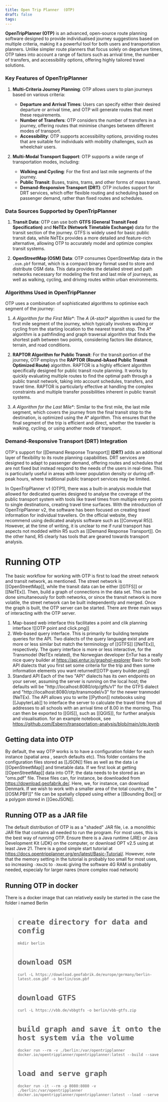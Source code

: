 ```yaml
---
title: Open Trip Planner  (OTP)
draft: false
tags:
---
```

**OpenTripPlanner (OTP)** is an advanced, open-source route planning software designed to provide individualised journey suggestions based on multiple criteria, making it a powerful tool for both users and transportation planners. Unlike simpler route planners that focus solely on departure times, OTP takes into account a range of factors such as arrival time, the number of transfers, and accessibility options, offering highly tailored travel solutions.

### **Key Features of OpenTripPlanner**

1. **Multi-Criteria Journey Planning**:
   OTP allows users to plan journeys based on various criteria:
   - **Departure and Arrival Times**: Users can specify either their desired departure or arrival time, and OTP will generate routes that meet these requirements.
   - **Number of Transfers**: OTP considers the number of transfers in a journey, offering routes that minimise changes between different modes of transport.
   - **Accessibility**: OTP supports accessibility options, providing routes that are suitable for individuals with mobility challenges, such as wheelchair users.

2. **Multi-Modal Transport Support**:
   OTP supports a wide range of transportation modes, including:
   - **Walking and Cycling**: For the first and last mile segments of the journey.
   - **Public Transit**: Buses, trains, trams, and other forms of mass transit.
   - **Demand-Responsive Transport (DRT)**: OTP includes support for DRT services, which offer flexible routing and scheduling based on passenger demand, rather than fixed routes and schedules.

### **Data Sources Supported by OpenTripPlanner**

1. **Transit Data**:
   OTP can use both **GTFS (General Transit Feed Specification)** and **NeTEx (Network Timetable Exchange)** data for the transit section of the journey. GTFS is widely used for basic public transit data, while NeTEx provides a more detailed and feature-rich alternative, allowing OTP to accurately model and optimize complex transit systems.

2. **OpenStreetMap (OSM) Data**:
   OTP consumes OpenStreetMap data in the `.osm.pbf` format, which is a compact binary format used to store and distribute OSM data. This data provides the detailed street and path networks necessary for modeling the first and last mile of journeys, as well as walking, cycling, and driving routes within urban environments.

### **Algorithms Used in OpenTripPlanner**

OTP uses a combination of sophisticated algorithms to optimise each segment of the journey:

1. **A* Algorithm for the First Mile**:
   The **A* (A-star)** algorithm is used for the first mile segment of the journey, which typically involves walking or cycling from the starting location to the nearest transit stop. The A* algorithm is a pathfinding and graph traversal algorithm that finds the shortest path between two points, considering factors like distance, terrain, and road conditions.

2. **RAPTOR Algorithm for Public Transit**:
   For the transit portion of the journey, OTP employs the **RAPTOR (Round-bAsed Public Transit Optimized Route)** algorithm. RAPTOR is a highly efficient algorithm specifically designed for public transit route planning. It works by quickly evaluating multiple routes to find the optimal path through a public transit network, taking into account schedules, transfers, and travel time. RAPTOR is particularly effective at handling the complex constraints and multiple transfer possibilities inherent in public transit systems.

3. **A* Algorithm for the Last Mile**:
   Similar to the first mile, the last mile segment, which covers the journey from the final transit stop to the destination, is optimized using the A* algorithm. This ensures that the final segment of the trip is efficient and direct, whether the traveler is walking, cycling, or using another mode of transport.

### **Demand-Responsive Transport (DRT) Integration**

OTP's support for [[Demand Response Transport]] **(DRT)** adds an additional layer of flexibility to its route planning capabilities. DRT services are designed to adapt to passenger demand, offering routes and schedules that are not fixed but instead respond to the needs of the users in real-time. This is particularly useful in areas with lower population density or during off-peak hours, where traditional public transport services may be limited.

 In OpenTripPlanner v1 (OTP1), there was a built-in analysis module that allowed for dedicated queries designed to analyse the coverage of the public transport system with tools like travel times from multiple entry points to single destinations, creating travel time surfaces.
With the introduction of OpenTripPlanner v2, the software has been focused on creating travel information for individual travellers. On the official website, they recommend using dedicated analysis software such as [[Conveyal R5]]. However, at the time of writing, it is unclear to me if rural transport has aspects not modded within R5 such as [[Demand Response Transport]]. On the other hand, R5 clearly has tools that are geared towards transport analysis.
# Running OTP
The basic workflow for working with OTP is first to load the street network and transit network, as mentioned. The street network is [[OpenStreetMap]], while the transit data can be either [[GTFS]] or [[NeTEx]]. Then, build a graph of connections in the data set. This can be done simultaneously for both networks, or since the transit network is more volatile, the street network can be built independently and merged.
Once the graph is built, the OTP server can be started. There are three main ways of interacting with the OTP server.  
1. Map-based web interface this facilitates a point and clik planning interface ![[OTP point and click.png]]
2. Web-based query interface. This is primarily for building template queries for the API.  Two dialects of the query language exist and are more or less similar but match the terminology of [[GTFS]] [[NeTEx]], respectively. The query interface is more or less interactive,  for the Transmodel (NeTEx related), the Norwegian developer EnTur has a really nice query builder at https://api.entur.io/graphql-explorer Basic for both API dialects that you first set some criteria for the trip and then some information elements you want returned![[OTP query builder.png]]
3. Standard API
   Each of the two "API" dialects has its own endpoints on your server, assuming the server is running on the local host; the defaults will be "http://localhost:8080/otp/gtfs/v1" for the GTFS dialect and  "http://localhost:8080/otp/transmodel/v3" for the newer tranmodel (NeTEx). The API allows you to write [[Python]] notebooks using [[JupyterLab]] to interface the server to calculate the travel time from all addresses to all schools with an arrival time of 8.00 in the morning. This can then be exported to [[GIS]], such as [[QGIS]], for further analysis and visualisation. for an example notebook, see https://github.com/Esbern/transportation-analysis/blob/main/otp.ipynb
    
## Getting data into OTP
By default, the way OTP works is to have a configuration folder for each instance (spatial area , search defaults etc). This folder contains the configuration files stored as [[JSON]]  files as well as the data i.e [[OpenStreetMap]] and timetable data.
If we first look at getting [[OpenStreetMap]] data into OTP, the data needs to be stored as an "oms.pdf" file. These files can, for instance, be downloaded from https://download.geofabrik.de/. Here, we, for instance, can download Denmark. If we wish to work with a smaller area of the total country,  the "[[OSM.PBF]]" file can be spatially clipped using either a [[Bounding Box]] or a polygon stored in [[GeoJSON]]. 

## Running OTP as a JAR file
The default distribution of OTP is as a "shaded" JAR file, i.e. a monolithic JAR file that contains all needed to run the program. For most uses, this is the best way of running OTP.  Ensure there is a Java runtime (JRE) or Java Development Kit (JDK) on the computer, or download  OPT v2.5 using at least Jave 21. There is a good simple start tutorial at https://docs.opentripplanner.org/en/latest/Basic-Tutorial/. However, note that the memory setting in the tutorial is probably too small for most uses, so increasing `-Xmx2G` to `-Xmx4G` giving the software 4G RAM is probably needed, especialy for larger nares (more complex road network)

## Running OTP in docker
There is a docker image that can relatively easily be started in the case the folder i named Berlin 
> # `create directory for data and config`
> `mkdir berlin`
> # `download OSM`
> `curl -L https://download.geofabrik.de/europe/germany/berlin-latest.osm.pbf -o berlin/osm.pbf`  
> # `download GTFS`
> `curl -L https://vbb.de/vbbgtfs -o berlin/vbb-gtfs.zip`
> # `build graph and save it onto the host system via the volume`
> `docker run --rm -v ./berlin:/var/opentripplanner docker.io/opentripplanner/opentripplanner:latest --build --save`
> # `load and serve graph`
> `docker run -it --rm -p 8080:8080 -v ./berlin:/var/opentripplanner docker.io/opentripplanner/opentripplanner:latest --load --serve`


